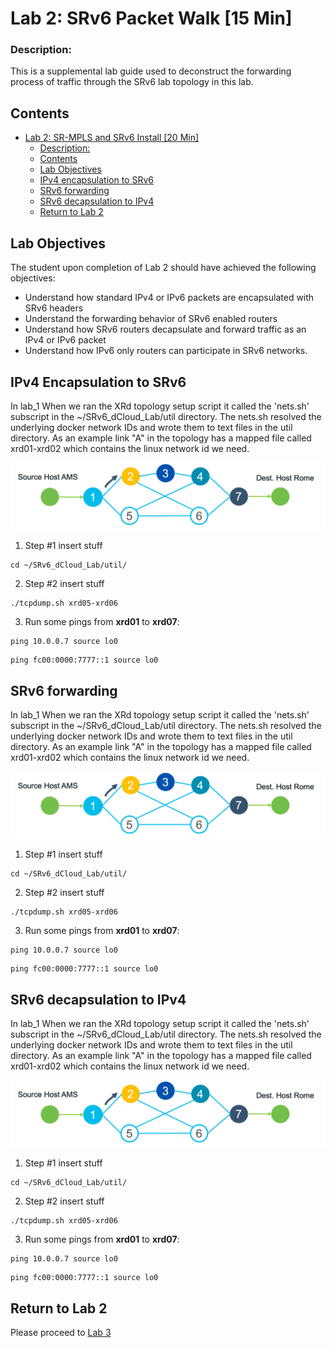 

# Lab 2: SRv6 Packet Walk [15 Min]

### Description: 
This is a supplemental lab guide used to deconstruct the forwarding process of traffic through the SRv6 lab topology in this lab. 

## Contents
- [Lab 2: SR-MPLS and SRv6 Install \[20 Min\]](#lab-2-sr-mpls-and-srv6-install-20-min)
    - [Description:](#description)
  - [Contents](#contents)
  - [Lab Objectives](#lab-objectives)
  - [IPv4 encapsulation to SRv6](#ipv4-encapsulation-to-srv6)
  - [SRv6 forwarding](#srv6-forwarding)
  - [SRv6 decapsulation to IPv4](#srv6-decapsulation-to-ipv4)
  - [Return to Lab 2](#return-to-lab-2)
  

## Lab Objectives
The student upon completion of Lab 2 should have achieved the following objectives:

* Understand how standard IPv4 or IPv6 packets are encapsulated with SRv6 headers
* Understand the forwarding behavior of SRv6 enabled routers
* Understand how SRv6 routers decapsulate and forward traffic as an IPv4 or IPv6 packet
* Understand how IPv6 only routers can participate in SRv6 networks.


## IPv4 Encapsulation to SRv6

In lab_1 When we ran the XRd topology setup script it called the 'nets.sh' subscript in the ~/SRv6_dCloud_Lab/util directory. The nets.sh resolved the underlying docker network IDs and wrote them to text files in the util directory. As an example link "A" in the topology has a mapped file called xrd01-xrd02 which contains the linux network id we need.

![Router 1 Topology](/topo_drawings/ltrspg-2212-packet-walk-r1.png)

1. Step #1 insert stuff
  ```
  cd ~/SRv6_dCloud_Lab/util/
  ```
2. Step #2 insert stuff
  ```
  ./tcpdump.sh xrd05-xrd06
  ```
3. Run some pings from **xrd01** to **xrd07**:
  ```
  ping 10.0.0.7 source lo0
  ```
  ```
  ping fc00:0000:7777::1 source lo0
  ```

## SRv6 forwarding

In lab_1 When we ran the XRd topology setup script it called the 'nets.sh' subscript in the ~/SRv6_dCloud_Lab/util directory. The nets.sh resolved the underlying docker network IDs and wrote them to text files in the util directory. As an example link "A" in the topology has a mapped file called xrd01-xrd02 which contains the linux network id we need.

![Router 1 Topology](/topo_drawings/ltrspg-2212-packet-walk-r1.png)

1. Step #1 insert stuff
  ```
  cd ~/SRv6_dCloud_Lab/util/
  ```
2. Step #2 insert stuff
  ```
  ./tcpdump.sh xrd05-xrd06
  ```
3. Run some pings from **xrd01** to **xrd07**:
  ```
  ping 10.0.0.7 source lo0
  ```
  ```
  ping fc00:0000:7777::1 source lo0
  ```

## SRv6 decapsulation to IPv4

In lab_1 When we ran the XRd topology setup script it called the 'nets.sh' subscript in the ~/SRv6_dCloud_Lab/util directory. The nets.sh resolved the underlying docker network IDs and wrote them to text files in the util directory. As an example link "A" in the topology has a mapped file called xrd01-xrd02 which contains the linux network id we need.

![Router 1 Topology](/topo_drawings/ltrspg-2212-packet-walk-r1.png)

1. Step #1 insert stuff
  ```
  cd ~/SRv6_dCloud_Lab/util/
  ```
2. Step #2 insert stuff
  ```
  ./tcpdump.sh xrd05-xrd06
  ```
3. Run some pings from **xrd01** to **xrd07**:
  ```
  ping 10.0.0.7 source lo0
  ```
  ```
  ping fc00:0000:7777::1 source lo0
  ```

## Return to Lab 2
Please proceed to [Lab 3](https://github.com/jalapeno/SRv6_dCloud_Lab/tree/main/lab_2/lab_2-guide.md)
